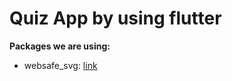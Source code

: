 # Quiz App by using flutter



**Packages we are using:**

- websafe_svg: [link](https://pub.dev/packages/websafe_svg)




